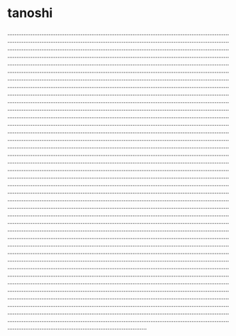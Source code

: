 # tanoshi
..................................................................................................................................................................................................................................................................................................................................................................................................................................................................................................................................................................................................................................................................................................................................................................................................................................................................................................................................................................................................................................................................................................................................................................................................................................................................................................................................................................................................................................................................................................................................................................................................................................................................................................................................................................................................................................................................................................................................................................................................................................................................................................................................................................................................................................................................................................................................................................................................................................................................................................................................................................................................................................................................................................................................................................................................................................................................................................................................................................................................................................................................................................................................................................................................................................................................................................................................................................................................................................................................................................................................................................................................................................................................................................................................................................................................................................................................................................................................................................................................................................................................................................................................................................................................................................................................................................................................................................................................................................................................................................................................................................................................................................................................................................................................................................................................................................................................................................................................................................................................................................................................................................................